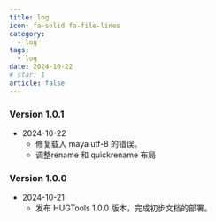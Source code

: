 ```yaml
---
title: log
icon: fa-solid fa-file-lines
category:
  - log
tags:
  - log
date: 2024-10-22
# star: 1
article: false
---
```



### Version 1.0.1
- 2024-10-22  
  - 修复载入 maya utf-8 的错误。
  - 调整rename 和 quickrename 布局
  



### Version 1.0.0

- 2024-10-21 
  - 发布 HUGTools 1.0.0 版本，完成初步文档的部署。





